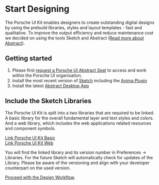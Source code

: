 # Start Designing

The Porsche UI Kit enables designers to create outstanding digital designs by using the prebuild libraries, styles and layout templates - fast and qualitative. To improve the output efficiency and reduce maintenance cost we decided on using the tools Sketch and Abstract ([Read more about Abstract](https://www.goabstract.com/how-it-works/)).

## Getting started
1. Please first [request a Porsche UI Abstract Seat](http://eepurl.com/gnOIXD) to access and work within the Porsche UI organisation. 
2. Install the most recent version of [Sketch](https://www.sketch.com/updates/) including the [Anima Plugin](https://www.animaapp.com/) 
3. Install the latest [Abstract Desktop App](https://app.goabstract.com/)

## Include the Sketch Libraries

The Porsche UI Kit is split into a two libraries that are required to be linked.  
A basic library for the overall fundamental layer and text styles and colors. And a web library, which includes the web applications related resources and component symbols.

[Link Porsche UI Kit Basic](sketch://add-library?url=https%3A%2F%2Fui.porsche.com%2Fporsche-ui-kit-basic.sketch.xml)  
[Link Porsche UI Kit Web](sketch://add-library?url=https%3A%2F%2Fui.porsche.com%2Fporsche-ui-kit-web.sketch.xml)

You will find the linked library and its version number in Preferences → Libraries. For the future Sketch will automatically check for updates of the Library. Please be aware of the versioning and align with your developer counterpart on the used version.

[Proceed with the Design Workflow](#/getting-started/design-workflow).
